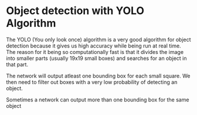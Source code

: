 # Object detection with YOLO Algorithm

The YOLO (You only look once) algorithm is a very good algorithm for object detection because it gives us high accuracy while being run at real time. The reason for it being so computationally fast is that it divides the image into smaller parts (usually 19x19 small boxes) and searches for an object in that part. 

The network will output atleast one bounding box for each small square. We then need to filter out boxes with a very low probability of detecting an object. 





Sometimes a network can output more than one bounding box for the same object 
